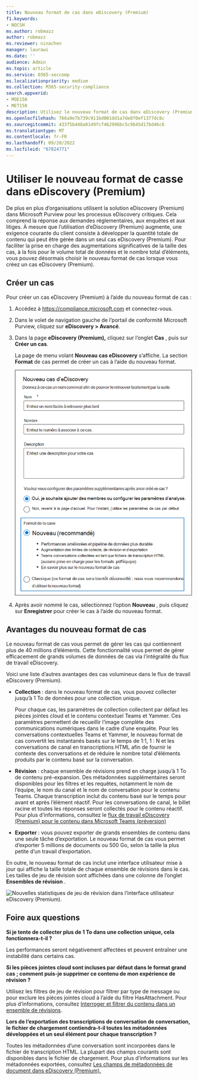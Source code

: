 ```yaml
---
title: Nouveau format de cas dans eDiscovery (Premium)
f1.keywords:
- NOCSH
ms.author: robmazz
author: robmazz
ms.reviewer: ninachen
manager: laurawi
ms.date: ''
audience: Admin
ms.topic: article
ms.service: O365-seccomp
ms.localizationpriority: medium
ms.collection: M365-security-compliance
search.appverid:
- MOE150
- MET150
description: Utilisez le nouveau format de cas dans eDiscovery (Premium) afin de pouvoir ajouter d’autres éléments pour passer en revue les ensembles et tirer parti d’autres limites accrues et de nouvelles fonctionnalités.
ms.openlocfilehash: 766a9e7b739c911bd001dd1a7de8f0ef1377dc8c
ms.sourcegitcommit: 433f5b448a0149fcf462996bc5c9b45d17bd46c6
ms.translationtype: MT
ms.contentlocale: fr-FR
ms.lasthandoff: 09/20/2022
ms.locfileid: "67824771"
---
```

# <a name="use-the-new-case-format-in-ediscovery-premium"></a>Utiliser le nouveau format de casse dans eDiscovery (Premium)

De plus en plus d’organisations utilisent la solution eDiscovery (Premium) dans Microsoft Purview pour les processus eDiscovery critiques. Cela comprend la réponse aux demandes réglementaires, aux enquêtes et aux litiges. À mesure que l’utilisation d’eDiscovery (Premium) augmente, une exigence courante du client consiste à développer la quantité totale de contenu qui peut être gérée dans un seul cas eDiscovery (Premium). Pour faciliter la prise en charge des augmentations significatives de la taille des cas, à la fois pour le volume total de données et le nombre total d’éléments, vous pouvez désormais choisir le nouveau format de cas lorsque vous créez un cas eDiscovery (Premium).  

## <a name="create-a-case"></a>Créer un cas

Pour créer un cas eDiscovery (Premium) à l’aide du nouveau format de cas :

1. Accédez à <https://compliance.microsoft.com> et connectez-vous.

2. Dans le volet de navigation gauche de l’portail de conformité Microsoft Purview, cliquez sur **eDiscovery > Avancé**.

3. Dans la page **eDiscovery (Premium),** cliquez sur l’onglet **Cas** , puis sur **Créer un cas**.

   La page de menu volant **Nouveau cas eDiscovery** s’affiche. La section **Format** de cas permet de créer un cas à l’aide du nouveau format.

   ![Option Nouveau format de cas dans la page Nouveau cas eDiscovery.](..\media\AeDNewCaseFormat1.png)

4. Après avoir nommé le cas, sélectionnez l’option **Nouveau** , puis cliquez sur **Enregistrer** pour créer le cas à l’aide du nouveau format.

## <a name="benefits-of-the-new-case-format"></a>Avantages du nouveau format de cas

Le nouveau format de cas vous permet de gérer les cas qui contiennent plus de 40 millions d’éléments. Cette fonctionnalité vous permet de gérer efficacement de grands volumes de données de cas via l’intégralité du flux de travail eDiscovery.

Voici une liste d’autres avantages des cas volumineux dans le flux de travail eDiscovery (Premium).

- **Collection** : dans le nouveau format de cas, vous pouvez collecter jusqu’à 1 To de données pour une collection unique.

   Pour chaque cas, les paramètres de collection collectent par défaut les pièces jointes cloud et le contenu contextuel Teams et Yammer. Ces paramètres permettent de recueillir l’image complète des communications numériques dans le cadre d’une enquête. Pour les conversations contextuelles Teams et Yammer, le nouveau format de cas convertit les instantanés basés sur le temps de 1:1, 1 : N et les conversations de canal en transcriptions HTML afin de fournir le contexte des conversations et de réduire le nombre total d’éléments produits par le contenu basé sur la conversation.  

- **Révision** : chaque ensemble de révisions prend en charge jusqu’à 1 To de contenu pré-expansion. Des métadonnées supplémentaires seront disponibles pour les filtres et les requêtes, notamment le nom de l’équipe, le nom du canal et le nom de conversation pour le contenu Teams. Chaque transcription inclut du contenu basé sur le temps pour avant et après l’élément réactif. Pour les conversations de canal, le billet racine et toutes les réponses seront collectés pour le contenu réactif. Pour plus d’informations, consultez le [flux de travail eDiscovery (Premium) pour le contenu dans Microsoft Teams (préversion)](teams-workflow-in-advanced-ediscovery.md)

- **Exporter** : vous pouvez exporter de grands ensembles de contenu dans une seule tâche d’exportation. Le nouveau format de cas vous permet d’exporter 5 millions de documents ou 500 Go, selon la taille la plus petite d’un travail d’exportation.

En outre, le nouveau format de cas inclut une interface utilisateur mise à jour qui affiche la taille totale de chaque ensemble de révisions dans le cas. Les tailles de jeu de révision sont affichées dans une colonne de l’onglet **Ensembles de révision** .

![Nouvelles statistiques de jeu de révision dans l’interface utilisateur eDiscovery (Premium).](..\media\LargeCaseUI.png)

## <a name="frequently-asked-questions"></a>Foire aux questions

**Si je tente de collecter plus de 1 To dans une collection unique, cela fonctionnera-t-il ?**

Les performances seront négativement affectées et peuvent entraîner une instabilité dans certains cas.

**Si les pièces jointes cloud sont incluses par défaut dans le format grand cas ; comment puis-je supprimer ce contenu de mon expérience de révision ?**  

Utilisez les filtres de jeu de révision pour filtrer par type de message ou pour exclure les pièces jointes cloud à l’aide du filtre HasAttachment. Pour plus d’informations, consultez [Interroger et filtrer du contenu dans un ensemble de révisions](review-set-search.md).

**Lors de l’exportation des transcriptions de conversation de conversation, le fichier de chargement contiendra-t-il toutes les métadonnées développées et un seul élément pour chaque transcription ?**

Toutes les métadonnées d’une conversation sont incorporées dans le fichier de transcription HTML.  La plupart des champs courants sont disponibles dans le fichier de chargement. Pour plus d’informations sur les métadonnées exportées, consultez [Les champs de métadonnées de document dans eDiscovery (Premium).](document-metadata-fields-in-Advanced-eDiscovery.md)
